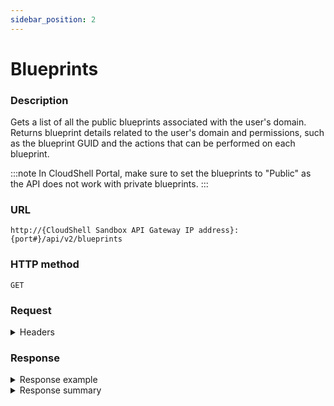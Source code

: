 ```yaml
---
sidebar_position: 2
---
```


# Blueprints

### Description

Gets a list of all the public blueprints associated with the user's domain. Returns blueprint details related to the user's domain and permissions, such as the blueprint GUID and the actions that can be performed on each blueprint.

:::note
In CloudShell Portal, make sure to set the blueprints to "Public" as the API does not work with private blueprints.
:::

### URL

`http://{CloudShell Sandbox API Gateway IP address}:{port#}/api/v2/blueprints`

### HTTP method

`GET`

### Request

<details>
<summary>Headers</summary>

Example header format for the `blueprints` method:

`Authorization: Basic <authorization token returned from the login method>`

`Content-Type: application/json`

</details>

### Response

<details>
<summary>Response example</summary>

The `blueprints` method returns a list of all the blueprints associated with the user's domain and permissions and the actions that can be performed on the individual blueprints:

```javascript
   }{
      "name":"WebApi",
      "id":"c6abccb6-71eb-423b-b754-477c11d6bc2a",
      "description":null,
      "availability":"Not Available",
      "categories":[
         
      ],
      "estimated_setup_duration":"PT25M""_links":{
         "self":{
            "href":"/blueprints/c6abccb6-71eb-423b-b754-477c11d6bc2a",
            "method":"GET",
            "name":"get a blueprint's details",
            "templated":true
         },
         "all":{
            "href":"/blueprints",
            "method":"GET",
            "name":"get available blueprints according to the user domain"
         },
         "create_sandbox":{
            "href":"/blueprints/c6abccb6-71eb-423b-b754-477c11d6bc2a/start",
            "method":"POST",
            "name":"create a sandbox from the blueprint",
            "templated":true
         }
      }
   }
]
```
</details>

<details>
<summary>Response summary</summary>

The response output properties of the `blueprints` method are described in the following table.

| Property | Sub Property | Description/Comments |
| --- | --- | --- |
| `name` |   | The name of the blueprint. `(string)` |
| `id` |   | The ID of the blueprint. `(string)` |
| `description` |   | A short description about the blueprint. `(string)` |
| `availability` |   | The availability of the blueprint. <br/> Possible values: Available Now, Not Available. `(string)` |
| `categories` |   | The categories assigned to the blueprint. `(string)` |
| `estimated_setup_duration` |   | The estimated setup duration of the sandbox. The estimated duration's value is specified in ISO 8601 format. |
| `_links` |   | The actions that can be performed on the blueprints in the user's domain: |
|   | `self` | Provides a link to get the blueprint's details via a `GET` request. |
|   | `all` | Provides a link to get all available blueprints according to the user's domain via a `GET` request. |
|   | `create_sandbox` | Provides a link to create a sandbox from the blueprint via a `POST` request. |
</details>

